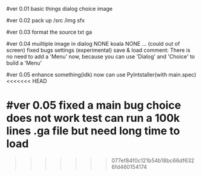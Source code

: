 #ver 0.01
    basic things
        dialog
        choice
        image

#ver 0.02
    pack up
        /src
        /img
    sfx

#ver 0.03
    format the source txt
        ga

#ver 0.04
    muiltiple image in dialog
        NONE koala NONE ... (could out of screen)
    fixed bugs
    settings (experimental)
        save & load
    comment:
        There is no need to add a 'Menu' now,
        because you can use 'Dialog' and
        'Choice' to build a 'Menu'

#ver 0.05
    enhance something(idk)
    now can use PyIntstaller(with main.spec)
<<<<<<< HEAD

#ver 0.05
    fixed a main bug
        choice does not work
    test
        can run a 100k lines .ga file but need long time to load
=======
>>>>>>> 077ef84f0c121b54b18bc66df6326fd460154174
